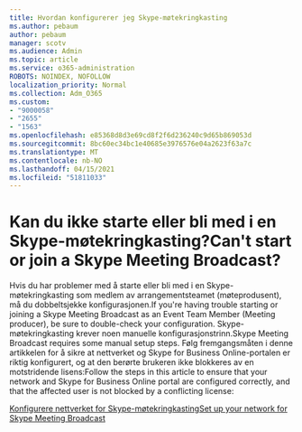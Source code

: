 ```yaml
---
title: Hvordan konfigurerer jeg Skype-møtekringkasting
ms.author: pebaum
author: pebaum
manager: scotv
ms.audience: Admin
ms.topic: article
ms.service: o365-administration
ROBOTS: NOINDEX, NOFOLLOW
localization_priority: Normal
ms.collection: Adm_O365
ms.custom:
- "9000058"
- "2655"
- "1563"
ms.openlocfilehash: e85368d8d3e69cd8f2f6d236240c9d65b869053d
ms.sourcegitcommit: 8bc60ec34bc1e40685e3976576e04a2623f63a7c
ms.translationtype: MT
ms.contentlocale: nb-NO
ms.lasthandoff: 04/15/2021
ms.locfileid: "51811033"
---
```

# <a name="cant-start-or-join-a-skype-meeting-broadcast"></a><span data-ttu-id="07da7-102">Kan du ikke starte eller bli med i en Skype-møtekringkasting?</span><span class="sxs-lookup"><span data-stu-id="07da7-102">Can't start or join a Skype Meeting Broadcast?</span></span>

<span data-ttu-id="07da7-103">Hvis du har problemer med å starte eller bli med i en Skype-møtekringkasting som medlem av arrangementsteamet (møteprodusent), må du dobbeltsjekke konfigurasjonen.</span><span class="sxs-lookup"><span data-stu-id="07da7-103">If you're having trouble starting or joining a Skype Meeting Broadcast as an Event Team Member (Meeting producer), be sure to double-check your configuration.</span></span> <span data-ttu-id="07da7-104">Skype-møtekringkasting krever noen manuelle konfigurasjonstrinn.</span><span class="sxs-lookup"><span data-stu-id="07da7-104">Skype Meeting Broadcast requires some manual setup steps.</span></span> <span data-ttu-id="07da7-105">Følg fremgangsmåten i denne artikkelen for å sikre at nettverket og Skype for Business Online-portalen er riktig konfigurert, og at den berørte brukeren ikke blokkeres av en motstridende lisens:</span><span class="sxs-lookup"><span data-stu-id="07da7-105">Follow the steps in this article to ensure that your network and Skype for Business Online portal are configured correctly, and that the affected user is not blocked by a conflicting license:</span></span>

[<span data-ttu-id="07da7-106">Konfigurere nettverket for Skype-møtekringkasting</span><span class="sxs-lookup"><span data-stu-id="07da7-106">Set up your network for Skype Meeting Broadcast</span></span>](https://docs.microsoft.com/SkypeForBusiness/set-up-your-network-for-skype-meeting-broadcast/set-up-your-network-for-skype-meeting-broadcast)